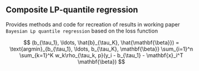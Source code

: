 ## Composite LP-quantile regression

Provides methods and code for recreation of results in working paper `Bayesian Lp quantile regression` based on the loss function

$$
(b_{\tau_1}, \ldots, \hat{b}_{\tau_K}, \hat{\mathbf{\beta}}) = \text{argmin}_{b_{\tau_1}, \ldots, b_{\tau_K}, \mathbf{\beta}} \sum_{i=1}^n  \sum_{k=1}^K w_k\rho_{\tau_k, p}(y_i - b_{\tau_1} - \mathbf{x}_i^T \mathbf{\beta})
$$
